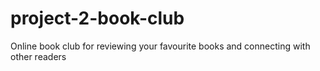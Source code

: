 # project-2-book-club
Online book club for reviewing your favourite books and connecting with other readers
